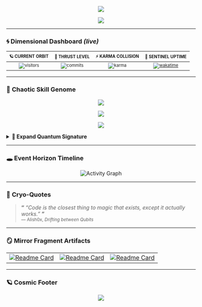 
<!--  █████╗ ███╗   ██╗██╗  ██╗ ██████╗ ██████╗ ██████╗ ████████╗
      ██╔══██╗████╗  ██║╚██╗██╔╝██╔═══██╗██╔══██╗██╔══██╗╚══██╔══╝
      ███████║██╔██╗ ██║ ╚███╔╝ ██║   ██║██████╔╝██████╔╝   ██║   
      ██╔══██║██║╚██╗██║ ██╔██╗ ██║   ██║██╔═══╝ ██╔═══╝    ██║   
      ██║  ██║██║ ╚████║██╔╝ ██╗╚██████╔╝██║     ██║        ██║   
      ╚═╝  ╚═╝╚═╝  ╚═══╝╚═╝  ╚═╝ ╚═════╝ ╚═╝     ╚═╝        ╚═╝   -->

<!--  🅳🅴🅰🅳  🅼🅰🅽  🆂🅽🅸🅿🅴🆁  🅰🆄🆃🅾-🆂🅽🅰🅿  🅲🅰🆁🅳  -->
<!--  Auto-re-renders every 60 s via GitHub Actions cron.      -->

<p align="center">
  <picture>
    <source media="(prefers-color-scheme: dark)" srcset="https://readme-typing-svg.demolab.com?font=Fira+Code&size=28&duration=4000&pause=1000&color=00F5D4&center=true&vCenter=true&width=600&lines=Alish-0x%20%7C%20Quantum%20Byte%20Surfer">
    <img src="https://readme-typing-svg.demolab.com?font=Fira+Code&size=28&duration=4000&pause=1000&color=8338EC&center=true&vCenter=true&width=600&lines=0xAlish%20%7C%20Quantum%20Byte%20Surfer" />
  </picture>
</p>

<p align="center">
  <a href="https://git.io/streak-stats">
    <img src="https://github-readme-streak-stats-azure-six.vercel.app?user=Alish-0x&theme=dark&hide_border=true&date_format=j%20M%5B%20Y%5D&ring=00F5D4&fire=FF006E&sideNums=FFBE0B&sideLabels=ffffff&currStreakNum=ffffff&currStreakLabel=00F5D4" />
  </a>
</p>

---

### 🌀  **Dimensional Dashboard**  *(live)*
| <sub><sup>🪐 CURRENT ORBIT</sup></sub> | <sub><sup>🚀 THRUST LEVEL</sup></sub> | <sub><sup>⚡ KARMA COLLISION</sup></sub> | <sub><sup>🌌 SENTINEL UPTIME</sup></sub> |
|:---:|:---:|:---:|:---:|
| <sub><sup>![visitors](https://komarev.com/ghpvc/?username=Alish-0x&labelColor=0d1117&color=00F5D4&style=flat-square)</sup></sub> | <sub><sup>![commits](https://img.shields.io/github/commit-activity/t/Alish-0x/Alish-0x?label=&color=FFBE0B&style=flat-square)</sup></sub> | <sub><sup>![karma](https://img.shields.io/reddit/user-karma/combined/git-HYPERXD?label=&color=FF006E&style=flat-square&logo=reddit)</sup></sub> | <sub><sup>[![wakatime](https://wakatime.com/badge/user/67c7257c-b682-4463-8ae4-2585671a4cf1.svg)](https://wakatime.com/@67c7257c-b682-4463-8ae4-2585671a4cf1)</sup></sub> |

---

### 🧬 **Chaotic Skill Genome**
<p align="center">
  <img src="https://skillicons.dev/icons?i=html,css,c,java,ubuntu,vscode,react,js,bash,cloudflare,cmake,discord" />
</p>
<p align="center">
  <img src="https://skillicons.dev/icons?i=gcp,git,github,gmail,go,gitlab,heroku,instagram,kali,linkedin,linux,md" />
</p>
<p align="center">
  <img src="https://skillicons.dev/icons?i=matlab,netlify,nginx,npm,postgres,replit,stackoverflow,supabase,twitter,vercel,windows" />
</p>

<details><summary><b>🔭 Expand Quantum Signature</b></summary>

```mermaid
%%{init: {'theme':'base', 'themeVariables': { 'primaryColor': '#00F5D4', 'primaryTextColor': '#0d1117', 'primaryBorderColor': '#FF006E', 'lineColor': '#8338EC' }}}%%
graph LR
    A[HTML/CSS Matrix] -->|rendered| B(JavaScript Quantum)
    B --> C{React Compiler}
    C -->|transpiled| D[Cloud Nexus]
    D --> E((Git Multiverse))
    E -->|deployed| F[Vercel Singularity]
    G[Linux Terminal] -->|scripted| B
    H[Database Cosmos] -->|queried| D
    I[Social Networks] -->|connected| E
```

</details>

---

### 🕳️ **Event Horizon Timeline**
<p align="center">
  <img src="https://github-readme-activity-graph.vercel.app/graph?username=Alish-0x&bg_color=0d1117&color=00F5D4&line=FF006E&point=8338EC&area=true&hide_border=true&custom_title=Quantum%20Activity%20Matrix" alt="Activity Graph" />
</p>

---

### 🧊 **Cryo-Quotes** <!--*(refreshes on every push)*-->
> **“** _“Code is the closest thing to magic that exists, except it actually works.”_ **”**  
> <sub>— Alish0x, *Drifting between Qubits*</sub>

---

### 🪞 **Mirror Fragment Artifacts**
| | | |
|:---:|:---:|:---:|
| [![Readme Card](https://github-readme-stats.vercel.app/api/pin/?username=Alish-0x&repo=HiddenEye-Legacy&theme=dark&border_radius=16&title_color=00F5D4&text_color=ffffff&icon_color=FF006E&hide_border=true)](https://github.com/Alish-0x/HiddenEye-Legacy) | [![Readme Card](https://github-readme-stats.vercel.app/api/pin/?username=Alish-0x&repo=MineColab&theme=dark&border_radius=16&title_color=00F5D4&text_color=ffffff&icon_color=FFBE0B&hide_border=true)](https://github.com/Alish-0x/MineColab) | [![Readme Card](https://github-readme-stats.vercel.app/api/pin/?username=Alish-0x&repo=retoolkit&theme=dark&border_radius=16&title_color=00F5D4&text_color=ffffff&icon_color=8338EC&hide_border=true)](https://github.com/Alish-0x/retoolkit) |

---

### 🪐 **Cosmic Footer**
<p align="center">
  <img src="https://capsule-render.vercel.app/api?type=waving&height=100&section=footer&text=Alish0x&fontSize=24&fontAlignY=40&color=gradient&customColorList=24,FF006E,8338EC,00F5D4" />
</p>
